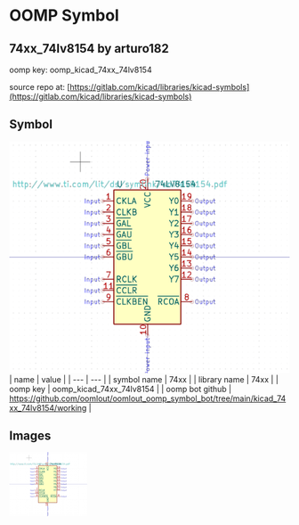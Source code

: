 # OOMP Symbol  
## 74xx_74lv8154  by arturo182  
  
oomp key: oomp_kicad_74xx_74lv8154  
  
source repo at: [https://gitlab.com/kicad/libraries/kicad-symbols](https://gitlab.com/kicad/libraries/kicad-symbols)  
## Symbol  
  
[![working.png](working_600.png)](working.png)  
| name | value | 
| --- | --- | 
| symbol name | 74xx | 
| library name | 74xx | 
| oomp key | oomp_kicad_74xx_74lv8154 | 
| oomp bot github | https://github.com/oomlout/oomlout_oomp_symbol_bot/tree/main/kicad_74xx_74lv8154/working | 
## Images  
  
[![working.png](working_140.png)](working.png)  
